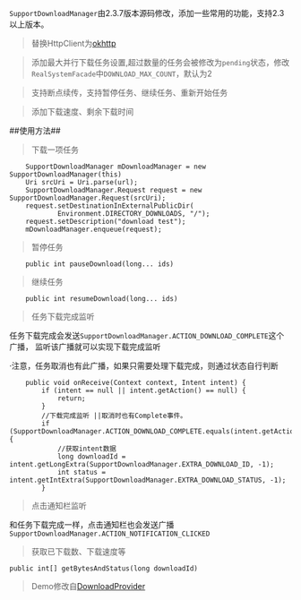 `SupportDownloadManager`由2.3.7版本源码修改，添加一些常用的功能，支持2.3以上版本。

>替换HttpClient为[okhttp](https://github.com/square/okhttp "okhttp")

>添加最大并行下载任务设置,超过数量的任务会被修改为`pending`状态，修改`RealSystemFacade`中`DOWNLOAD_MAX_COUNT`，默认为2

>支持断点续传，支持暂停任务、继续任务、重新开始任务

>添加下载速度、剩余下载时间


##使用方法##
        
>下载一项任务

        SupportDownloadManager mDownloadManager = new SupportDownloadManager(this)
        Uri srcUri = Uri.parse(url);
        SupportDownloadManager.Request request = new SupportDownloadManager.Request(srcUri);
        request.setDestinationInExternalPublicDir(
                Environment.DIRECTORY_DOWNLOADS, "/");
        request.setDescription("download test");
        mDownloadManager.enqueue(request);
        
>暂停任务

        public int pauseDownload(long... ids)

>继续任务

        public int resumeDownload(long... ids)


>任务下载完成监听
       
任务下载完成会发送`SupportDownloadManager.ACTION_DOWNLOAD_COMPLETE`这个广播，
监听该广播就可以实现下载完成监听

·注意，任务取消也有此广播，如果只需要处理下载完成，则通过状态自行判断


        public void onReceive(Context context, Intent intent) {
            if (intent == null || intent.getAction() == null) {
                return;
            }
            //下载完成监听 ||取消时也有Complete事件。
            if (SupportDownloadManager.ACTION_DOWNLOAD_COMPLETE.equals(intent.getAction())) {
                //获取intent数据
                long downloadId = intent.getLongExtra(SupportDownloadManager.EXTRA_DOWNLOAD_ID, -1);
                int status = intent.getIntExtra(SupportDownloadManager.EXTRA_DOWNLOAD_STATUS, -1);
            }


>点击通知栏监听

和任务下载完成一样，点击通知栏也会发送广播`SupportDownloadManager.ACTION_NOTIFICATION_CLICKED`


>获取已下载数、下载速度等

``
 public int[] getBytesAndStatus(long downloadId) 
``
       
> Demo修改自[DownloadProvider](https://github.com/yxl/DownloadProvider "DownloadProvider")